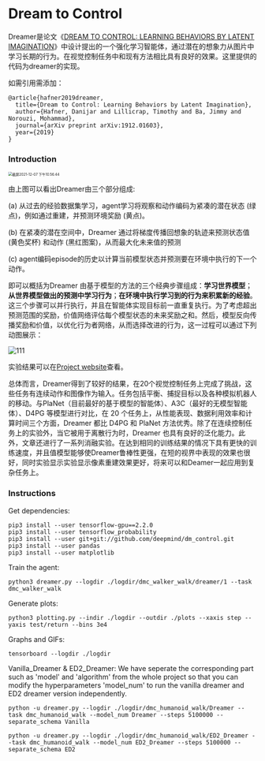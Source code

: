 # Dream to Control

Dreamer是论文《[DREAM TO CONTROL: LEARNING BEHAVIORS BY LATENT IMAGINATION](https://arxiv.org/pdf/1912.01603.pdf)》中设计提出的一个强化学习智能体，通过潜在的想象力从图片中学习长期的行为。在视觉控制任务中和现有方法相比具有良好的效果。这里提供的代码为dreamer的实现。

如需引用需添加：

```
@article{hafner2019dreamer,
  title={Dream to Control: Learning Behaviors by Latent Imagination},
  author={Hafner, Danijar and Lillicrap, Timothy and Ba, Jimmy and Norouzi, Mohammad},
  journal={arXiv preprint arXiv:1912.01603},
  year={2019}
}
```



### Introduction

<img src="/Users/lihao/Library/Application Support/typora-user-images/截屏2021-12-07 下午10.56.44.png" alt="截屏2021-12-07 下午10.56.44" style="zoom:50%;" />

由上图可以看出Dreamer由三个部分组成:

 (a) 从过去的经验数据集学习，agent学习将观察和动作编码为紧凑的潜在状态 (绿点)，例如通过重建，并预测环境奖励 (黄点)。

 (b) 在紧凑的潜在空间中，Dreamer 通过将梯度传播回想象的轨迹来预测状态值 (黄色奖杯) 和动作 (黑红图案)，从而最大化未来值的预测

 (c) agent编码episode的历史以计算当前模型状态并预测要在环境中执行的下一个动作。 

即可以概括为Dreamer 由基于模型的方法的三个经典步骤组成：**学习世界模型**；**从世界模型做出的预测中学习行为**；**在环境中执行学习到的行为来积累新的经验**。这三个步骤可以并行执行，并且在智能体实现目标前一直重复执行。为了考虑超出预测范围的奖励，价值网络评估每个模型状态的未来奖励之和。然后，模型反向传播奖励和价值，以优化行为者网络，从而选择改进的行为，这一过程可以通过下列动图展示：

![111](/Users/lihao/Desktop/111.gif)

实验结果可以在[Project website](https://danijar.com/dreamer)查看。

总体而言，Dreamer得到了较好的结果，在20个视觉控制任务上完成了挑战，这些任务有连续动作和图像作为输入。任务包括平衡、捕捉目标以及各种模拟机器人的移动。与PlaNet（目前最好的基于模型的智能体）、A3C（最好的无模型智能体）、D4PG 等模型进行对比，在 20 个任务上，从性能表现、数据利用效率和计算时间三个方面，Dreamer 都比 D4PG 和 PlaNet 方法优秀。除了在连续控制任务上的实验外，当它被用于离散行为时，Dreamer 也具有良好的泛化能力。此外，文章还进行了一系列消融实验。在达到相同的训练结果的情况下具有更快的训练速度，并且值模型能够使Dreamer鲁棒性更强，在短的视界中表现的效果也很好，同时实验显示实验显示像素重建效果更好，将来可以和Deamer一起应用到复杂任务上。

### Instructions

Get dependencies:

```
pip3 install --user tensorflow-gpu==2.2.0
pip3 install --user tensorflow_probability
pip3 install --user git+git://github.com/deepmind/dm_control.git
pip3 install --user pandas
pip3 install --user matplotlib
```

Train the agent:

```
python3 dreamer.py --logdir ./logdir/dmc_walker_walk/dreamer/1 --task dmc_walker_walk
```

Generate plots:

```
python3 plotting.py --indir ./logdir --outdir ./plots --xaxis step --yaxis test/return --bins 3e4
```

Graphs and GIFs:

```
tensorboard --logdir ./logdir
```

Vanilla_Dreamer & ED2_Dreamer:
We have seperate the corresponding part such as 'model' and 'algorithm' from the whole project so that you can modify the hyperparameters 'model_num' to run the vanilla dreamer and ED2 dreamer version independently. 

```
python -u dreamer.py --logdir ./logdir/dmc_humanoid_walk/Dreamer --task dmc_humanoid_walk --model_num Dreamer --steps 5100000 --separate_schema Vanilla
```

```
python -u dreamer.py --logdir ./logdir/dmc_humanoid_walk/ED2_Dreamer --task dmc_humanoid_walk --model_num ED2_Dreamer --steps 5100000 --separate_schema ED2 
```
